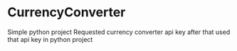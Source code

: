 # CurrencyConverter
Simple python project
Requested currency converter api key after that used that api key  in python project
